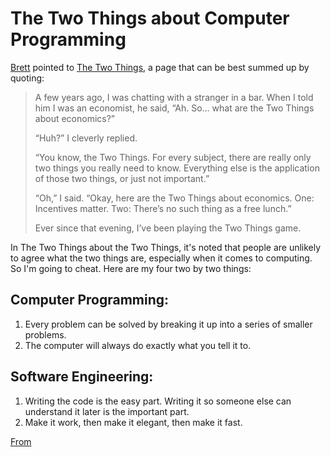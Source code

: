 # The Two Things about Computer Programming

[Brett](http://domesticmouse.livejournal.com/268961.html) pointed to [The Two Things](http://www.csun.edu/~dgw61315/thetwothings.html),
a page that can be best summed up by quoting:

> A few years ago, I was chatting with a stranger in a bar. When I told him I was an economist, he said, “Ah. So… what are the Two Things about economics?”
>
> “Huh?” I cleverly replied.
>
> “You know, the Two Things. For every subject, there are really only two things you really need to know. Everything else is the application of those two things, or just not important.”
>
> “Oh,” I said. “Okay, here are the Two Things about economics. One: Incentives matter. Two: There’s no such thing as a free lunch.”
>
> Ever since that evening, I’ve been playing the Two Things game.

In The Two Things about the Two Things, it's noted that people are unlikely to agree what the two things are, especially when it comes to computing. So I'm going to cheat. Here are my four two by two things:

## Computer Programming:

1. Every problem can be solved by breaking it up into a series of smaller problems.
2. The computer will always do exactly what you tell it to.

## Software Engineering:

1. Writing the code is the easy part. Writing it so someone else can understand it later is the important part.
2. Make it work, then make it elegant, then make it fast.

[From](https://fishbowl.pastiche.org/2007/04/15/the_two_things_about_computer_programming/)